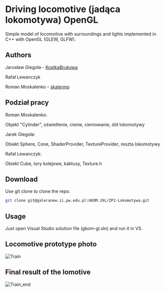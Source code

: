 ﻿# Driving locomotive (jadąca lokomotywa) OpenGL

Simple model of locomotive with surroundings and lights implemented in C++ with OpenGL (GLEW, GLFW).

## Authors

Jarosław Glegoła - [KostkaBrukowa](https://github.com/KostkaBrukowa)

Rafał Lewanczyk

Roman Moskalenko - [skalermo](https://github.com/skalermo)

## Podział pracy

Roman Moskalenko:

Objekt "Cylinder", oświetlenie, cienie, cieniowanie, dół lokomotywy


Jarek Glegoła:

Obiekt Sphere, Cone, ShaderProvider, TextureProvider, reszta lokomotywy


Rafał Lewanczyk:

Obiekt Cube, tory kolejowe, kaktusy, Texture.h


## Download

Use git clone to clone the repo.

```bash
git clone git@galeranew.ii.pw.edu.pl:GKOM.19L/ZP2-Lokomotywa.git
```

## Usage

Just open Visual Studio solution file (gkom-gl.sln) and run it in VS.

## Locomotive prototype photo

![Train](Train_photo_prototype_compressed.jpg)

## Final result of the lomotive
![Train_end](end_result.jpg)
